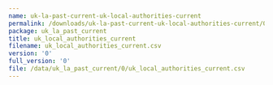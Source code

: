 ```yaml
---
name: uk-la-past-current-uk-local-authorities-current
permalink: /downloads/uk-la-past-current-uk-local-authorities-current/0
package: uk_la_past_current
title: uk_local_authorities_current
filename: uk_local_authorities_current.csv
version: '0'
full_version: '0'
file: /data/uk_la_past_current/0/uk_local_authorities_current.csv
---
```

